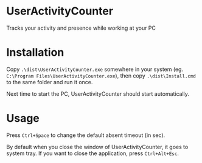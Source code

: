 # UserActivityCounter
Tracks your activity and presence while working at your PC

# Installation

Copy `.\dist\UserActivityCounter.exe` somewhere in your system (eg. `C:\Program Files\UserActivityCounter.exe`), 
then copy `.\dist\Install.cmd` to the same folder and run it once.

Next time to start the PC, UserActivityCounter should start automatically.

# Usage

Press `Ctrl+Space` to change the default absent timeout (in sec).

By default when you close the window of UserActivityCounter, it goes to system tray.
If you want to close the application, press `Ctrl+Alt+Esc`. 

